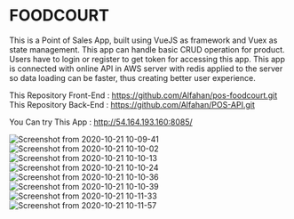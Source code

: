 # FOODCOURT

This is a Point of Sales App, built using VueJS as framework and Vuex as state management. This app can handle basic CRUD operation for product. Users have to login or register to get token for accessing this app. This app is connected with online API in AWS server with redis applied to the server so data loading can be faster, thus creating better user experience.

This Repository Front-End : https://github.com/Alfahan/pos-foodcourt.git
This Repository Back-End : https://github.com/Alfahan/POS-API.git

You Can try This App : http://54.164.193.160:8085/

![Screenshot from 2020-10-21 10-09-41](https://user-images.githubusercontent.com/49190810/96668786-1d1e4300-1386-11eb-82b6-86a12cf69358.png)
![Screenshot from 2020-10-21 10-10-02](https://user-images.githubusercontent.com/49190810/96668798-227b8d80-1386-11eb-9b1a-f9a7314faff7.png)
![Screenshot from 2020-10-21 10-10-13](https://user-images.githubusercontent.com/49190810/96668808-25767e00-1386-11eb-9ecf-2d424a0b9059.png)
![Screenshot from 2020-10-21 10-10-24](https://user-images.githubusercontent.com/49190810/96668813-27d8d800-1386-11eb-9e7f-076797458c33.png)
![Screenshot from 2020-10-21 10-10-36](https://user-images.githubusercontent.com/49190810/96668820-2dceb900-1386-11eb-857e-2cbaa0487367.png)
![Screenshot from 2020-10-21 10-10-39](https://user-images.githubusercontent.com/49190810/96668824-30c9a980-1386-11eb-9f57-a0ca501afd0d.png)
![Screenshot from 2020-10-21 10-11-33](https://user-images.githubusercontent.com/49190810/96668827-33c49a00-1386-11eb-867d-840ba51059f4.png)
![Screenshot from 2020-10-21 10-11-57](https://user-images.githubusercontent.com/49190810/96668835-36bf8a80-1386-11eb-993c-baa50240005c.png)
